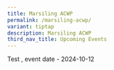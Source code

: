 ```yaml
---
title: Marsiling ACWP
permalink: /marsiling-acwp/
variant: tiptap
description: Marsiling ACWP
third_nav_title: Upcoming Events
---
```

<p>Test , event date - 2024-10-12</p>